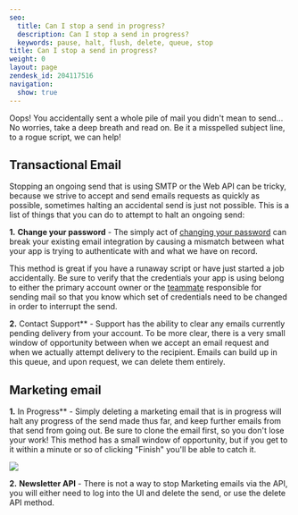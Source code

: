 ```yaml
---
seo:
  title: Can I stop a send in progress?
  description: Can I stop a send in progress?
  keywords: pause, halt, flush, delete, queue, stop
title: Can I stop a send in progress?
weight: 0
layout: page
zendesk_id: 204117516
navigation:
  show: true
---
```


Oops! You accidentally sent a whole pile of mail you didn't mean to send... No worries, take a deep breath and read on. Be it a misspelled subject line, to a rogue script, we can help!

## Transactional Email

Stopping an ongoing send that is using SMTP or the Web API can be tricky, because we strive to accept and send emails requests as quickly as possible, sometimes halting an accidental send is just not possible. This is a list of things that you can do to attempt to halt an ongoing send:

**1.**  **Change your password** - The simply act of [changing your password](https://sendgrid.com/user/account) can break your existing email integration by causing a mismatch between what your app is trying to authenticate with and what we have on record.  

This method is great if you have a runaway script or have just started a job accidentally. Be sure to verify that the credentials your app is using belong to either the primary account owner or the [teammate]({{root_url}}/User_Guide/Settings/teammates.html) responsible for sending mail so that you know which set of credentials need to be changed in order to interrupt the send.

**2.** Contact Support** - Support has the ability to clear any emails currently pending delivery from your account. To be more clear, there is a very small window of opportunity between when we accept an email request and when we actually attempt delivery to the recipient. Emails can build up in this queue, and upon request, we can delete them entirely.

## Marketing email

**1.**  In Progress** - Simply deleting a marketing email that is in progress will halt any progress of the send made thus far, and keep further emails from that send from going out. Be sure to clone the email first, so you don't lose your work! This method has a small window of opportunity, but if you get to it within a minute or so of clicking "Finish" you'll be able to catch it.

![]({{root_url}}/images/inprogressmarketing.png)

**2.** **Newsletter API** - There is not a way to stop Marketing emails via the API, you will either need to log into the UI and delete the send, or use the delete API method.

